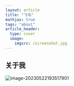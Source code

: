 ```yaml
---
layout: article
title: "飞鸟"
mathjax: true
tags: "about"
article_header:
  type: cover
  image:
    imgsrc: /screenshot.jpg
---
```


## 关于我

![image-20230522193517901](https://feiniao.github.io/image-20230522193517901.png)
